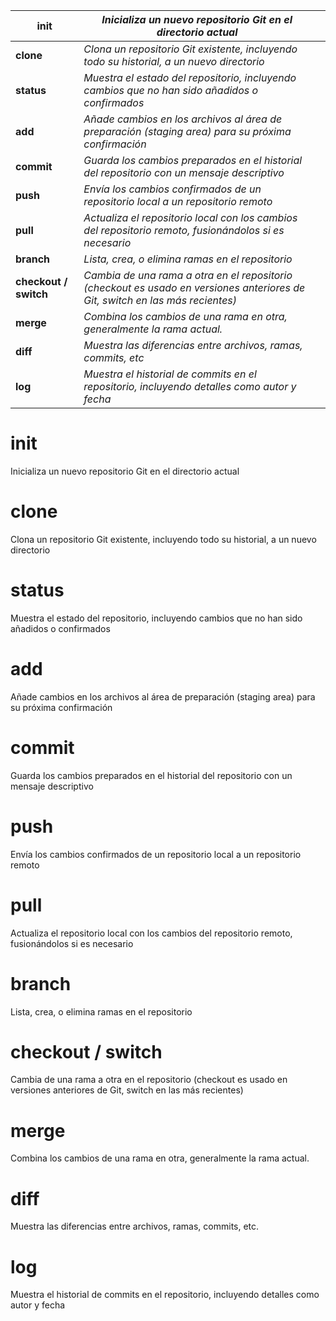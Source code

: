 


| **init** | *Inicializa un nuevo repositorio Git en el directorio actual* |  |
| ---- | ---- | ---- |
| **clone** | *Clona un repositorio Git existente, incluyendo todo su historial, a un nuevo directorio* |  |
| **status** | *Muestra el estado del repositorio, incluyendo cambios que no han sido añadidos o confirmados* |  |
| **add** | *Añade cambios en los archivos al área de preparación (staging area) para su próxima confirmación* |  |
| **commit** | *Guarda los cambios preparados en el historial del repositorio con un mensaje descriptivo* |  |
| **push** | *Envía los cambios confirmados de un repositorio local a un repositorio remoto* |  |
| **pull** | *Actualiza el repositorio local con los cambios del repositorio remoto, fusionándolos si es necesario* |  |
| **branch** | *Lista, crea, o elimina ramas en el repositorio* |  |
| **checkout / switch** | *Cambia de una rama a otra en el repositorio (checkout es usado en versiones anteriores de Git, switch en las más recientes)* |  |
| **merge** | *Combina los cambios de una rama en otra, generalmente la rama actual.* |  |
| **diff** | *Muestra las diferencias entre archivos, ramas, commits, etc* |  |
| **log** | *Muestra el historial de commits en el repositorio, incluyendo detalles como autor y fecha* |  |














# init
Inicializa un nuevo repositorio Git en el directorio actual 

# clone
Clona un repositorio Git existente, incluyendo todo su historial, a un nuevo directorio

# status
Muestra el estado del repositorio, incluyendo cambios que no han sido añadidos o confirmados 

# add
Añade cambios en los archivos al área de preparación (staging area) para su próxima confirmación

# commit
Guarda los cambios preparados en el historial del repositorio con un mensaje descriptivo 

# push 
Envía los cambios confirmados de un repositorio local a un repositorio remoto 

# pull 
Actualiza el repositorio local con los cambios del repositorio remoto, fusionándolos si es necesario

# branch
Lista, crea, o elimina ramas en el repositorio 

# checkout / switch
Cambia de una rama a otra en el repositorio (checkout es usado en versiones anteriores de Git, switch en las más recientes)

# merge
Combina los cambios de una rama en otra, generalmente la rama actual.

# diff
Muestra las diferencias entre archivos, ramas, commits, etc.

# log 
Muestra el historial de commits en el repositorio, incluyendo detalles como autor y fecha